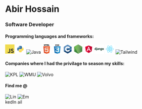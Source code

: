 # Abir Hossain

### Software Developer



#### Programming languages and frameworks:
<p align = "left">
  <img alt="JavaScript" width="30" src="https://raw.githubusercontent.com/github/explore/80688e429a7d4ef2fca1e82350fe8e3517d3494d/topics/javascript/javascript.png">
  <img alt="Pyhton" width="30" src="https://raw.githubusercontent.com/github/explore/80688e429a7d4ef2fca1e82350fe8e3517d3494d/topics/python/python.png">
  <img alt="Java" width="30" src="https://abirh.netlify.app/logos/java.png">
  <img alt="HTML5" width="30" src="https://raw.githubusercontent.com/github/explore/80688e429a7d4ef2fca1e82350fe8e3517d3494d/topics/html/html.png">
  <img alt="CSS3" width="30" src="https://raw.githubusercontent.com/github/explore/80688e429a7d4ef2fca1e82350fe8e3517d3494d/topics/css/css.png">
  <img alt="C++" width="30" src="https://raw.githubusercontent.com/github/explore/180320cffc25f4ed1bbdfd33d4db3a66eeeeb358/topics/cpp/cpp.png">
  <img alt="Node.js" width="30" src="https://raw.githubusercontent.com/github/explore/80688e429a7d4ef2fca1e82350fe8e3517d3494d/topics/nodejs/nodejs.png">
  <img alt="Angular" width="30" src="https://raw.githubusercontent.com/github/explore/80688e429a7d4ef2fca1e82350fe8e3517d3494d/topics/angular/angular.png">
  <img alt="Django" width="30" src="https://raw.githubusercontent.com/github/explore/7456fdff59816d37ef383a6c8f32a26ff7332db2/topics/django/django.png">
  <img alt="React" width="30" src="https://raw.githubusercontent.com/github/explore/80688e429a7d4ef2fca1e82350fe8e3517d3494d/topics/react/react.png">
  <img alt="Tailwind" width="30" src="https://github.com/fahadABIR/fahadABIR/assets/115437664/3a04ac15-71b0-45f1-a05f-633c0eae3832">
  
</p>




#### Companies where I had the privilage to season my skills:
<p align ="left">
  <img alt="KPL" width="40px" src="https://www.kalamazooarts.org/wp-content/uploads/sites/www.kalamazooarts.org/images/org/10050/kpl.jpg">
  <img alt="WMU" width="40px" src="https://media.licdn.com/dms/image/C560BAQE9-K9PnQclIg/company-logo_100_100/0/1633032392527?e=1694044800&v=beta&t=alTELlKVAgXl3RZfqxeFSJqpKhOacMzJ7S4NgHpsIcg">
  <img alt="Volvo" width="40px" src="https://media.licdn.com/dms/image/C4D0BAQHkyOpGvpYu9g/company-logo_200_200/0/1632473257972?e=1694044800&v=beta&t=CIsQLGQLhdqWwZoBaTbxl2MUwz9NlpechZ_aN-WGqE4">
</p>                                                                                                                                          


#### Find me @
[<img align="left" alt="LinkedIn" width="40px" src="https://media.licdn.com/dms/image/C560BAQHaVYd13rRz3A/company-logo_200_200/0/1638831589865?e=1694044800&v=beta&t=Km-b9iq97NtpyOp-dfazl2xmfrJvydj9K6fO0tU8pHE">][linkedin]
[<img align="left" alt="Email" width="40px" src="https://img-prod-cms-rt-microsoft-com.akamaized.net/cms/api/am/imageFileData/RE2PBNZ?ver=7c3e&q=90&m=6&h=270&w=270&b=%23FFFFFFFF&f=jpg&o=f&aim=true">][email]

[email]: mailto:abir.hossain@wmich.edu 
[linkedin]: https://www.linkedin.com/in/abir-hossain2964/
